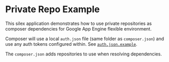 # Private Repo Example

This silex application demonstrates how to use private repositories as composer dependencies for Google App Engine flexible environment.

Composer will use a local `auth.json` file (same folder as `composer.json`) and use any auth tokens configured within. See [`auth.json.example`](auth.json.example).

The `composer.json` adds repositories to use when resolving dependencies.
